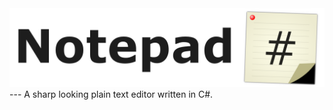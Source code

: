 <img src="https://github.com/Kwexy/Notepad-Sharp/blob/main/NotepadSharp/Images/Banner.png?raw=true" width="700">
---
A sharp looking plain text editor written in C#.
